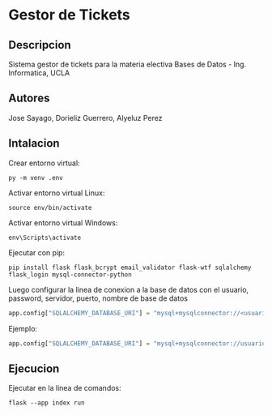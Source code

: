 # Gestor de Tickets

## Descripcion

Sistema gestor de tickets para la materia electiva Bases de Datos - Ing. Informatica, UCLA

## Autores

Jose Sayago, Dorieliz Guerrero, Alyeluz Perez

## Intalacion

Crear entorno virtual:

~~~shell
py -m venv .env 
~~~

Activar entorno virtual Linux:

~~~shell
source env/bin/activate 
~~~

Activar entorno virtual Windows:

~~~shell
env\Scripts\activate
~~~

Ejecutar con pip:

~~~shell
pip install flask flask_bcrypt email_validator flask-wtf sqlalchemy flask_login mysql-connector-python
~~~

Luego configurar la linea de conexion a la base de datos con el usuario, password, servidor, puerto, nombre de base de datos

~~~python
app.config["SQLALCHEMY_DATABASE_URI"] = "mysql+mysqlconnector://<usuario>:<password>@<servidor>:<puerto>/<basededatos>"
~~~

Ejemplo:

~~~python
app.config["SQLALCHEMY_DATABASE_URI"] = "mysql+mysqlconnector://usuario:password@localhost:3306/mydb"
~~~

## Ejecucion

Ejecutar en la linea de comandos:

~~~shell
flask --app index run
~~~
